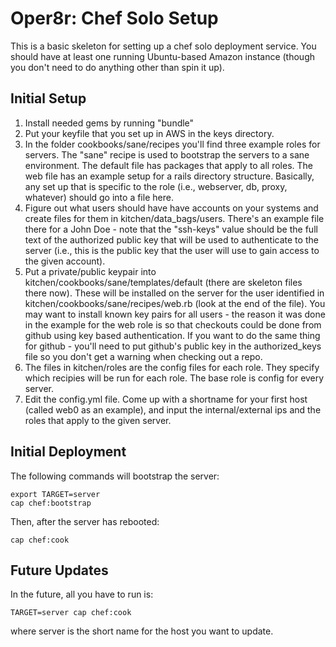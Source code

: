 # Oper8r: Chef Solo Setup
This is a basic skeleton for setting up a chef solo deployment service.  You should have at least one running Ubuntu-based Amazon instance (though you don't need to do anything other than spin it up).

## Initial Setup
1. Install needed gems by running "bundle"
1. Put your keyfile that you set up in AWS in the keys directory.
1. In the folder cookbooks/sane/recipes you'll find three example roles for servers.  The "sane" recipe is used to bootstrap the servers to a sane environment.  The default file has packages that apply to all roles.  The web file has an example setup for a rails directory structure.  Basically, any set up that is specific to the role (i.e., webserver, db, proxy, whatever) should go into a file here.
1. Figure out what users should have have accounts on your systems and create files for them in kitchen/data_bags/users.  There's an example file there for a John Doe - note that the "ssh-keys" value should be the full text of the authorized public key that will be used to authenticate to the server (i.e., this is the public key that the user will use to gain access to the given account).
1. Put a private/public keypair into kitchen/cookbooks/sane/templates/default (there are skeleton files there now).  These will be installed on the server for the user identified in kitchen/cookbooks/sane/recipes/web.rb (look at the end of the file).  You may want to install known key pairs for all users - the reason it was done in the example for the web role is so that checkouts could be done from github using key based authentication.  If you want to do the same thing for github - you'll need to put github's public key in the authorized_keys file so you don't get a warning when checking out a repo.
1. The files in kitchen/roles are the config files for each role.  They specify which recipies will be run for each role.  The base role is config for every server.
1. Edit the config.yml file.  Come up with a shortname for your first host (called web0 as an example), and input the internal/external ips and the roles that apply to the given server.

## Initial Deployment
The following commands will bootstrap the server:

    export TARGET=server
    cap chef:bootstrap

Then, after the server has rebooted:

    cap chef:cook

## Future Updates
In the future, all you have to run is:

    TARGET=server cap chef:cook

where server is the short name for the host you want to update.